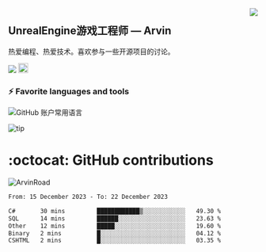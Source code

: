 <img align="right" src="https://count.getloli.com/get/@:ArvinRoad?theme=rule34">

## UnrealEngine游戏工程师 — Arvin

热爱编程、热爱技术。喜欢参与一些开源项目的讨论。

![](https://visitor-badge.glitch.me/badge?page_id=ArvinRoad.ArvinRoad)
[<img alt="github" src="https://img.shields.io/badge/github-ArvinRoad-8da0cb?style=for-the-badge&labelColor=555555&logo=github" height="20">](https://github.com/ArvinRoad)

### ⚡ Favorite languages and tools
![GitHub 账户常用语言](https://github-stats.ubrong.com/api/top-langs/?username=ArvinRoad&layout=compact&theme=tokyonight)

![tip](https://badgen.net/badge/C++/UE/orange?icon=bitcoin-lightning)

# :octocat: GitHub contributions

<img src="https://github-readme-stats.vercel.app/api?username=ArvinRoad&show_icons=true&count_private=true&theme=algolia" alt="ArvinRoad" />

<!--START_SECTION:waka-->

```txt
From: 15 December 2023 - To: 22 December 2023

C#       30 mins         ████████████▒░░░░░░░░░░░░   49.30 %
SQL      14 mins         ██████░░░░░░░░░░░░░░░░░░░   23.63 %
Other    12 mins         █████░░░░░░░░░░░░░░░░░░░░   19.60 %
Binary   2 mins          █░░░░░░░░░░░░░░░░░░░░░░░░   04.12 %
CSHTML   2 mins          █░░░░░░░░░░░░░░░░░░░░░░░░   03.35 %
```

<!--END_SECTION:waka-->
